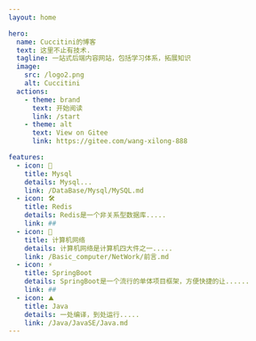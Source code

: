 ```yaml
---
layout: home

hero:
  name: Cuccitini的博客
  text: 这里不止有技术.
  tagline: 一站式后端内容网站，包括学习体系，拓展知识
  image:
    src: /logo2.png
    alt: Cuccitini
  actions:
    - theme: brand
      text: 开始阅读
      link: /start
    - theme: alt
      text: View on Gitee
      link: https://gitee.com/wang-xilong-888

features:
  - icon: 🖖
    title: Mysql
    details: Mysql...
    link: /DataBase/Mysql/MySQL.md
  - icon: 🛠️
    title: Redis
    details: Redis是一个非关系型数据库.....
    link: ##
  - icon: 🦍
    title: 计算机网络
    details: 计算机网络是计算机四大件之一.....
    link: /Basic_computer/NetWork/前言.md
  - icon: ⚡️
    title: SpringBoot
    details: SpringBoot是一个流行的单体项目框架，方便快捷的让......
    link: ##
  - icon: ⛰️
    title: Java
    details: 一处编译，到处运行.....
    link: /Java/JavaSE/Java.md
---
```






